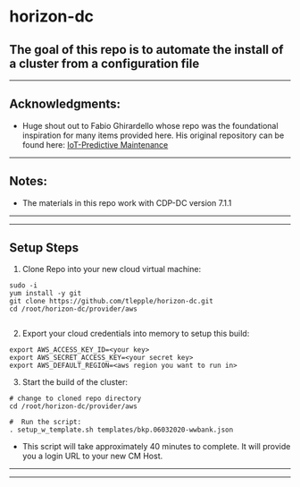 # horizon-dc

##  The goal of this repo is to automate the install of a cluster from a configuration file

---

## Acknowledgments:

*  Huge shout out to Fabio Ghirardello whose repo was the foundational inspiration for many items provided here.  His original repository can be found here: [IoT-Predictive Maintenance](https://github.com/fabiog1901/IoT-predictive-maintenance)

---

## Notes:
*  The materials in this repo work with CDP-DC version 7.1.1

---
---

## Setup Steps

1.  Clone Repo into your new cloud virtual machine:

```
sudo -i
yum install -y git
git clone https://github.com/tlepple/horizon-dc.git
cd /root/horizon-dc/provider/aws


```

2.  Export your cloud credentials into memory to setup this build:

```
export AWS_ACCESS_KEY_ID=<your key>
export AWS_SECRET_ACCESS_KEY=<your secret key>
export AWS_DEFAULT_REGION=<aws region you want to run in>

```

3.  Start the build of the cluster:

```
# change to cloned repo directory
cd /root/horizon-dc/provider/aws

#  Run the script:
. setup_w_template.sh templates/bkp.06032020-wwbank.json
```

*  This script will take approximately 40 minutes to complete.  It will provide you a login URL to your new CM Host.


---
---

